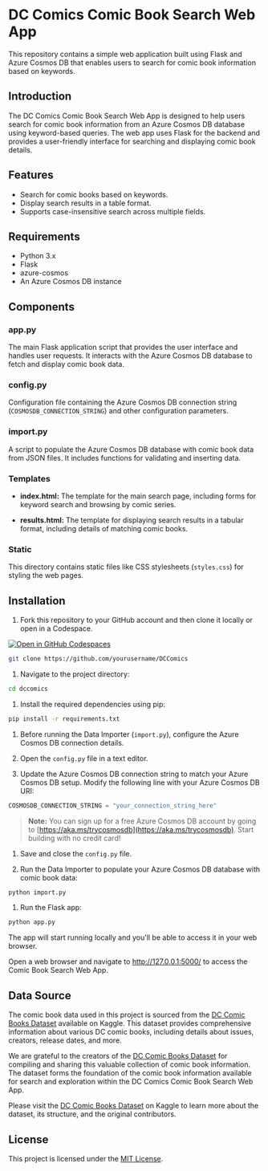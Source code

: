 # DC Comics Comic Book Search Web App

This repository contains a simple web application built using Flask and Azure Cosmos DB that enables users to search for comic book information based on keywords.

## Introduction

The DC Comics Comic Book Search Web App is designed to help users search for comic book information from an Azure Cosmos DB database using keyword-based queries. The web app uses Flask for the backend and provides a user-friendly interface for searching and displaying comic book details.

## Features

- Search for comic books based on keywords.
- Display search results in a table format.
- Supports case-insensitive search across multiple fields.

## Requirements

- Python 3.x
- Flask
- azure-cosmos
- An Azure Cosmos DB instance

## Components

### app.py

The main Flask application script that provides the user interface and handles user requests. It interacts with the Azure Cosmos DB database to fetch and display comic book data.

### config.py

Configuration file containing the Azure Cosmos DB connection string (`COSMOSDB_CONNECTION_STRING`) and other configuration parameters.

### import.py

A script to populate the Azure Cosmos DB database with comic book data from JSON files. It includes functions for validating and inserting data.

### Templates

- **index.html:** The template for the main search page, including forms for keyword search and browsing by comic series.

- **results.html:** The template for displaying search results in a tabular format, including details of matching comic books.

### Static

This directory contains static files like CSS stylesheets (`styles.css`) for styling the web pages.

## Installation

1. Fork this repository to your GitHub account and then clone it locally or open in a Codespace.

[![Open in GitHub Codespaces](https://github.com/codespaces/badge.svg)](https://codespaces.new/jaydestro/DCComics)

```bash
git clone https://github.com/yourusername/DCComics
```

1. Navigate to the project directory:

```bash
cd dccomics
```

1. Install the required dependencies using pip:

```bash
pip install -r requirements.txt
```

1. Before running the Data Importer (`import.py`), configure the Azure Cosmos DB connection details.

1. Open the `config.py` file in a text editor.

1. Update the Azure Cosmos DB connection string to match your Azure Cosmos DB setup. Modify the following line with your Azure Cosmos DB URI:

```python
COSMOSDB_CONNECTION_STRING = "your_connection_string_here"
```

> **Note:** You can sign up for a free Azure Cosmos DB account by going to [https://aka.ms/trycosmosdb](https://aka.ms/trycosmosdb). Start building with no credit card!

1. Save and close the `config.py` file.

1. Run the Data Importer to populate your Azure Cosmos DB database with comic book data:

```bash
python import.py
```

1. Run the Flask app:

```bash
python app.py
```

The app will start running locally and you'll be able to access it in your web browser.

Open a web browser and navigate to http://127.0.0.1:5000/ to access the Comic Book Search Web App.

## Data Source

The comic book data used in this project is sourced from the [DC Comic Books Dataset](https://www.kaggle.com/datasets/deepcontractor/dc-comic-books-dataset) available on Kaggle. This dataset provides comprehensive information about various DC comic books, including details about issues, creators, release dates, and more.

We are grateful to the creators of the [DC Comic Books Dataset](https://www.kaggle.com/datasets/deepcontractor/dc-comic-books-dataset) for compiling and sharing this valuable collection of comic book information. The dataset forms the foundation of the comic book information available for search and exploration within the DC Comics Comic Book Search Web App.

Please visit the [DC Comic Books Dataset](https://www.kaggle.com/datasets/deepcontractor/dc-comic-books-dataset) on Kaggle to learn more about the dataset, its structure, and the original contributors.

## License

This project is licensed under the [MIT License](LICENSE).
